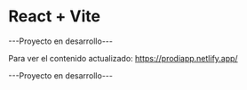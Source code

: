 # React + Vite

---Proyecto en desarrollo---

Para ver el contenido actualizado: https://prodiapp.netlify.app/

---Proyecto en desarrollo---